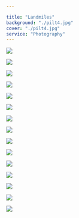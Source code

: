 ```yaml
---

title: "Landmiles"
background: "./pilt4.jpg"
cover: "./pilt4.jpg"
service: "Photography"
---
```

![](./pilt6.jpg)




![](./pilt9.jpg)



![](./pilt10.jpg)



![](./pilt11.jpg)



![](./pilt12.jpg)



![](./pilt13.jpg)



![](./pilt14.jpg)



![](./pilt15.jpg)



![](./pilt16.jpg)



![](./pilt17.jpg)



![](./pilt18.jpg)



![](./pilt19.jpg)



![](./pilt20.jpg)



![](./pilt21.jpg)



![](./pilt22.jpg)
